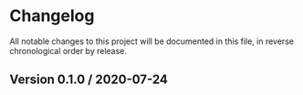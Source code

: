 # Changelog

All notable changes to this project will be documented in this file, in reverse chronological order by release.

Version 0.1.0 / 2020-07-24
---